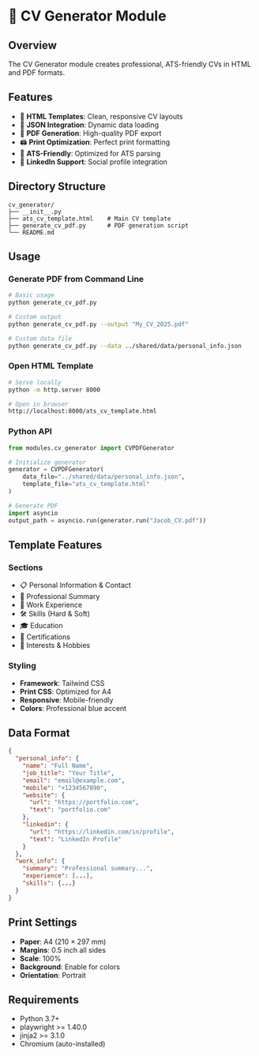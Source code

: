 # 🎨 CV Generator Module

## Overview
The CV Generator module creates professional, ATS-friendly CVs in HTML and PDF formats.

## Features
- 📄 **HTML Templates**: Clean, responsive CV layouts
- 🔗 **JSON Integration**: Dynamic data loading
- 📑 **PDF Generation**: High-quality PDF export
- 🖨️ **Print Optimization**: Perfect print formatting
- 🎯 **ATS-Friendly**: Optimized for ATS parsing
- 🔄 **LinkedIn Support**: Social profile integration

## Directory Structure
```
cv_generator/
├── __init__.py
├── ats_cv_template.html    # Main CV template
├── generate_cv_pdf.py      # PDF generation script
└── README.md
```

## Usage

### Generate PDF from Command Line
```bash
# Basic usage
python generate_cv_pdf.py

# Custom output
python generate_cv_pdf.py --output "My_CV_2025.pdf"

# Custom data file
python generate_cv_pdf.py --data ../shared/data/personal_info.json
```

### Open HTML Template
```bash
# Serve locally
python -m http.server 8000

# Open in browser
http://localhost:8000/ats_cv_template.html
```

### Python API
```python
from modules.cv_generator import CVPDFGenerator

# Initialize generator
generator = CVPDFGenerator(
    data_file="../shared/data/personal_info.json",
    template_file="ats_cv_template.html"
)

# Generate PDF
import asyncio
output_path = asyncio.run(generator.run("Jacob_CV.pdf"))
```

## Template Features

### Sections
- 📋 Personal Information & Contact
- 💼 Professional Summary
- 🏢 Work Experience
- 🛠️ Skills (Hard & Soft)
- 🎓 Education
- 📜 Certifications
- 🌟 Interests & Hobbies

### Styling
- **Framework**: Tailwind CSS
- **Print CSS**: Optimized for A4
- **Responsive**: Mobile-friendly
- **Colors**: Professional blue accent

## Data Format
```json
{
  "personal_info": {
    "name": "Full Name",
    "job_title": "Your Title",
    "email": "email@example.com",
    "mobile": "+1234567890",
    "website": {
      "url": "https://portfolio.com",
      "text": "portfolio.com"
    },
    "linkedin": {
      "url": "https://linkedin.com/in/profile",
      "text": "LinkedIn Profile"
    }
  },
  "work_info": {
    "summary": "Professional summary...",
    "experience": [...],
    "skills": {...}
  }
}
```

## Print Settings
- **Paper**: A4 (210 × 297 mm)
- **Margins**: 0.5 inch all sides
- **Scale**: 100%
- **Background**: Enable for colors
- **Orientation**: Portrait

## Requirements
- Python 3.7+
- playwright >= 1.40.0
- jinja2 >= 3.1.0
- Chromium (auto-installed)